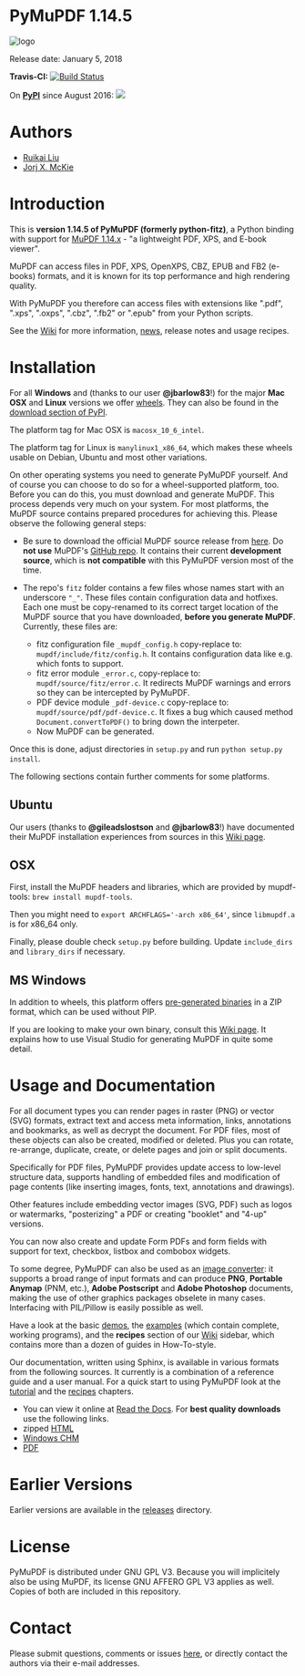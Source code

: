 # PyMuPDF 1.14.5

![logo](https://github.com/rk700/PyMuPDF/blob/master/demo/pymupdf.jpg)

Release date: January 5, 2018

**Travis-CI:** [![Build Status](https://travis-ci.org/JorjMcKie/py-mupdf.svg?branch=master)](https://travis-ci.org/JorjMcKie/py-mupdf)

On **[PyPI](https://pypi.org/project/PyMuPDF)** since August 2016: [![](https://pepy.tech/badge/pymupdf)](https://pepy.tech/project/pymupdf)

# Authors
* [Ruikai Liu](mailto:lrk700@gmail.com)
* [Jorj X. McKie](mailto:jorj.x.mckie@outlook.de)

# Introduction

This is **version 1.14.5 of PyMuPDF (formerly python-fitz)**, a Python binding with support for [MuPDF 1.14.x](http://mupdf.com/) - "a lightweight PDF, XPS, and E-book viewer".

MuPDF can access files in PDF, XPS, OpenXPS, CBZ, EPUB and FB2 (e-books) formats, and it is known for its top performance and high rendering quality.

With PyMuPDF you therefore can access files with extensions like ".pdf", ".xps", ".oxps", ".cbz", ".fb2" or ".epub" from your Python scripts.

See the [Wiki](https://github.com/rk700/PyMuPDF/wiki) for more information, [news](https://github.com/rk700/PyMuPDF/wiki/Change-and-News-Log), release notes and usage recipes.

# Installation

For all **Windows** and (thanks to our user **@jbarlow83**!) for the major **Mac OSX** and **Linux** versions we offer [wheels](https://github.com/rk700/PyMuPDF/releases/latest). They can also be found in the [download section of PyPI](https://pypi.org/project/PyMuPDF/#files).

The platform tag for Mac OSX is `macosx_10_6_intel`.

The platform tag for Linux is `manylinux1_x86_64`, which makes these wheels usable on Debian, Ubuntu and most other variations.

On other operating systems you need to generate PyMuPDF yourself. And of course you can choose to do so for a wheel-supported platform, too. Before you can do this, you must download and generate MuPDF. This process depends very much on your system. For most platforms, the MuPDF source contains prepared procedures for achieving this. Please observe the following general steps:

* Be sure to download the official MuPDF source release from [here](https://mupdf.com/downloads/archive). Do **not use** MuPDF's [GitHub repo](https://github.com/ArtifexSoftware/mupdf). It contains their current **development source**, which is **not compatible** with this PyMuPDF version most of the time.

* The repo's `fitz` folder contains a few files whose names start with an underscore `"_"`. These files contain configuration data and hotfixes. Each one must be copy-renamed to its correct target location of the MuPDF source that you have downloaded, **before you generate MuPDF**. Currently, these files are:
  - fitz configuration file `_mupdf_config.h` copy-replace to: `mupdf/include/fitz/config.h`. It contains configuration data like e.g. which fonts to support.
  - fitz error module `_error.c`, copy-replace to: `mupdf/source/fitz/error.c`. It redirects MuPDF warnings and errors so they can be intercepted by PyMuPDF.
  - PDF device module `_pdf-device.c` copy-replace to: `mupdf/source/pdf/pdf-device.c`. It fixes a bug which caused method `Document.convertToPDF()` to bring down the interpeter.
  - Now MuPDF can be generated.

Once this is done, adjust directories in ``setup.py`` and run ``python setup.py install``.

The following sections contain further comments for some platforms.

## Ubuntu
Our users (thanks to **@gileadslostson** and **@jbarlow83**!) have documented their MuPDF installation experiences from sources in this [Wiki page](https://github.com/rk700/PyMuPDF/wiki/Experience-from-an-Ubuntu-installation).

## OSX
First, install the MuPDF headers and libraries, which are provided by mupdf-tools: ``brew install mupdf-tools``.

Then you might need to ``export ARCHFLAGS='-arch x86_64'``, since ``libmupdf.a`` is for x86_64 only.

Finally, please double check ``setup.py`` before building. Update ``include_dirs`` and ``library_dirs`` if necessary.

## MS Windows

In addition to wheels, this platform offers [pre-generated binaries](https://github.com/JorjMcKie/PyMuPDF-Optional-Material) in a ZIP format, which can be used without PIP.

If you are looking to make your own binary, consult this [Wiki page](https://github.com/rk700/PyMuPDF/wiki/Windows-Binaries-Generation). It explains how to use Visual Studio for generating MuPDF in quite some detail.

# Usage and Documentation
For all document types you can render pages in raster (PNG) or vector (SVG) formats, extract text and access meta information, links, annotations and bookmarks, as well as decrypt the document. For PDF files, most of these objects can also be created, modified or deleted. Plus you can rotate, re-arrange, duplicate, create, or delete pages and join or split documents.

Specifically for PDF files, PyMuPDF provides update access to low-level structure data, supports handling of embedded files and modification of page contents (like inserting images, fonts, text, annotations and drawings).

Other features include embedding vector images (SVG, PDF) such as logos or watermarks, "posterizing" a PDF or creating "booklet" and "4-up" versions.

You can now also create and update Form PDFs and form fields with support for text, checkbox, listbox and combobox widgets.

To some degree, PyMuPDF can also be used as an [image converter](https://github.com/rk700/PyMuPDF/wiki/How-to-Convert-Images): it supports a broad range of input formats and can produce **PNG**, **Portable Anymap** (PNM, etc.), **Adobe Postscript** and **Adobe Photoshop** documents, making the use of other graphics packages obselete in many cases. Interfacing with PIL/Pillow is easily possible as well.

Have a look at the basic [demos](https://github.com/rk700/PyMuPDF/tree/master/demo), the [examples](https://github.com/rk700/PyMuPDF/tree/master/examples) (which contain complete, working programs), and the **recipes** section of our [Wiki](https://github.com/rk700/PyMuPDF/wiki) sidebar, which contains more than a dozen of guides in How-To-style.

Our documentation, written using Sphinx, is available in various formats from the following sources. It currently is a combination of a reference guide and a user manual. For a quick start to using PyMuPDF look at the [tutorial](https://pymupdf.readthedocs.io/en/latest/tutorial/) and the [recipes](https://pymupdf.readthedocs.io/en/latest/faq/) chapters.

* You can view it online at [Read the Docs](https://pymupdf.readthedocs.io/). For **best quality downloads** use the following links.
* zipped [HTML](https://github.com/rk700/PyMuPDF/tree/master/doc/html.zip)
* [Windows CHM](https://github.com/JorjMcKie/PyMuPDF-optional-material/tree/master/doc/PyMuPDF.chm)
* [PDF](https://github.com/rk700/PyMuPDF/blob/master/doc/PyMuPDF.pdf)

# Earlier Versions
Earlier versions are available in the [releases](https://github.com/rk700/PyMuPDF/releases) directory.

# License
PyMuPDF is distributed under GNU GPL V3. Because you will implicitely also be using MuPDF, its license GNU AFFERO GPL V3 applies as well. Copies of both are included in this repository.

# Contact

Please submit questions, comments or issues [here](https://github.com/rk700/PyMuPDF/issues), or directly contact the authors via their e-mail addresses.
